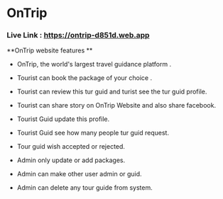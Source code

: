 # OnTrip
### Live Link : https://ontrip-d851d.web.app

**OnTrip website features **

- OnTrip, the world's largest travel guidance platform .
- Tourist can book the package of your choice .
- Tourist can review this tur guid and turist see the tur guid profile.
- Tourist can share story on OnTrip Website and also share facebook.

- Tourist Guid update this profile.
- Tourist Guid see how many people tur guid request. 
- Tour guid wish accepted or rejected.

- Admin only update or add packages.
- Admin can make other user admin or guid.
- Admin can delete any tour guide from system.

